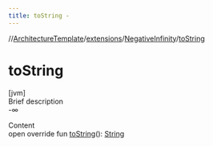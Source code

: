 ```yaml
---
title: toString -
---
```

//[ArchitectureTemplate](../../index.md)/[extensions](../index.md)/[NegativeInfinity](index.md)/[toString](to-string.md)



# toString  
[jvm]  
Brief description  
-∞  
  
  
Content  
open override fun [toString](to-string.md)(): [String](https://kotlinlang.org/api/latest/jvm/stdlib/kotlin/-string/index.html)  



